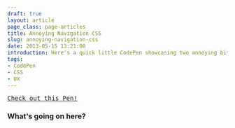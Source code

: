 ```yaml
---
draft: true
layout: article
page_class: page-articles
title: Annoying Navigation CSS
slug: annoying-navigation-css
date: 2013-05-15 13:21:00
introduction: Here's a quick little CodePen showcasing two annoying bits of CSS that many developers, sadly, are guilty of.
tags:
- CodePen
- CSS
- UX
---
```


<pre class="codepen" data-height="300" data-type="result" data-href="LHqFy" data-user="chrisburnell" data-safe="true"><code></code><a href="http://codepen.io/chrisburnell/pen/LHqFy">Check out this Pen!</a></pre>
<script async src="http://codepen.io/assets/embed/ei.js"></script>

### What's going on here?

